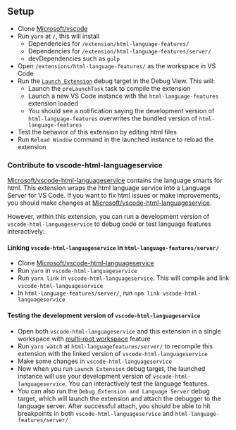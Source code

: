 ## Setup

- Clone [Microsoft/vscode](https://github.com/microsoft/vscode)
- Run `yarn` at `/`, this will install
	- Dependencies for `/extension/html-language-features/`
	- Dependencies for `/extension/html-language-features/server/`
	- devDependencies such as `gulp`
- Open `/extensions/html-language-features/` as the workspace in VS Code
- Run the [`Launch Extension`](https://github.com/Microsoft/vscode/blob/master/extensions/html-language-features/.vscode/launch.json) debug target in the Debug View. This will:
	- Launch the `preLaunchTask` task to compile the extension
	- Launch a new VS Code instance with the `html-language-features` extension loaded
	- You should see a notification saying the development version of `html-language-features` overwrites the bundled version of `html-language-features`
- Test the behavior of this extension by editing html files
- Run `Reload Window` command in the launched instance to reload the extension

### Contribute to vscode-html-languageservice

[Microsoft/vscode-html-languageservice](https://github.com/Microsoft/vscode-html-languageservice) contains the language smarts for html.
This extension wraps the html language service into a Language Server for VS Code.
If you want to fix html issues or make improvements, you should make changes at [Microsoft/vscode-html-languageservice](https://github.com/Microsoft/vscode-html-languageservice).

However, within this extension, you can run a development version of `vscode-html-languageservice` to debug code or test language features interactively:

#### Linking `vscode-html-languageservice` in `html-language-features/server/`

- Clone [Microsoft/vscode-html-languageservice](https://github.com/Microsoft/vscode-html-languageservice)
- Run `yarn` in `vscode-html-languageservice`
- Run `yarn link` in `vscode-html-languageservice`. This will compile and link `vscode-html-languageservice`
- In `html-language-features/server/`, run `npm link vscode-html-languageservice`

#### Testing the development version of `vscode-html-languageservice`

- Open both `vscode-html-languageservice` and this extension in a single workspace with [multi-root workspace](https://code.visualstudio.com/docs/editor/multi-root-workspaces) feature
- Run `yarn watch` at `html-languagefeatures/server/` to recompile this extension with the linked version of `vscode-html-languageservice`
- Make some changes in `vscode-html-languageservice`
- Now when you run `Launch Extension` debug target, the launched instance will use your development version of `vscode-html-languageservice`. You can interactively test the language features.
- You can also run the `Debug Extension and Language Server` debug target, which will launch the extension and attach the debugger to the language server. After successful attach, you should be able to hit breakpoints in both `vscode-html-languageservice` and `html-language-features/server/`